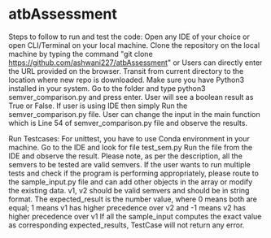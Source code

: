 # atbAssessment

Steps to follow to run and test the code:
Open any IDE of your choice or open CLI/Terminal on your local machine.
Clone the repository on the local machine by typing the command "git clone https://github.com/ashwani227/atbAssessment" or Users can directly enter the URL provided on the browser.
Transit from current directory to the location where new repo is downloaded.
Make sure you have Python3 installed in your system.
Go to the folder and type python3 semver_comparison.py and press enter. User will see a boolean result as True or False.
If user is using IDE then simply Run the semver_comparison.py file.
User can change the input in the main function which is Line 54 of semver_comparison.py file and observe the results.

Run Testcases:
For unittest, you have to use Conda environment in your machine.
Go to the IDE and look for file test_sem.py
Run the file from the IDE and observe the result. 
Please note, as per the description, all the semvers to be tested are valid semvers.
If the user wants to run multiple tests and check if the program is performing appropriately, please route to the sample_input.py file and can add other objects in the array or modify the existing data.
v1, v2 should be valid semvers and should be in string format. The expected_result is the number value, where 0 means both are equal; 1 means v1 has higher precedence over v2 and -1 means v2 has higher precedence over v1
If all the sample_input computes the exact value as corresponding expected_results, TestCase will not return any error.
